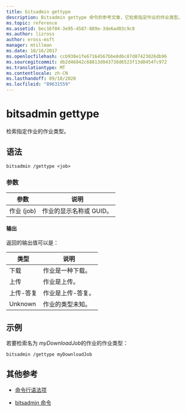 ```yaml
---
title: bitsadmin gettype
description: Bitsadmin gettype 命令的参考文章，它检索指定作业的作业类型。
ms.topic: reference
ms.assetid: bec16f04-3e95-4587-889e-3de6ad03c9c8
ms.author: lizross
author: eross-msft
manager: mtillman
ms.date: 10/16/2017
ms.openlocfilehash: ccb938e1fe67164567bbe8d6c87d87423026db96
ms.sourcegitcommit: db2d46842c68813d043738d6523f13d8454fc972
ms.translationtype: MT
ms.contentlocale: zh-CN
ms.lasthandoff: 09/10/2020
ms.locfileid: "89631559"
---
```

# <a name="bitsadmin-gettype"></a>bitsadmin gettype

检索指定作业的作业类型。

## <a name="syntax"></a>语法

```
bitsadmin /gettype <job>
```

### <a name="parameters"></a>参数

| 参数 | 说明 |
| -------------- | -------------- |
| 作业 (job) | 作业的显示名称或 GUID。 |

#### <a name="output"></a>输出

返回的输出值可以是：

| 类型 | 说明 |
| --------------- | ----------- |
| 下载 | 作业是一种下载。 |
| 上传 | 作业是上传。 |
| 上传-答复 | 作业是上传-答复。 |
| Unknown | 作业的类型未知。 |

## <a name="examples"></a>示例

若要检索名为 *myDownloadJob*的作业的作业类型：

```
bitsadmin /gettype myDownloadJob
```

## <a name="additional-references"></a>其他参考

- [命令行语法项](command-line-syntax-key.md)

- [bitsadmin 命令](bitsadmin.md)
